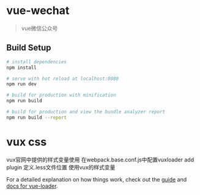 # vue-wechat

> vue微信公众号

## Build Setup

``` bash
# install dependencies
npm install

# serve with hot reload at localhost:8080
npm run dev

# build for production with minification
npm run build

# build for production and view the bundle analyzer report
npm run build --report
```
# vux css
vux官网中提供的样式变量使用
在webpack.base.conf.js中配置vuxloader add plugin
定义.less文件位置 使用vux的样式变量

For a detailed explanation on how things work, check out the [guide](http://vuejs-templates.github.io/webpack/) and [docs for vue-loader](http://vuejs.github.io/vue-loader).


